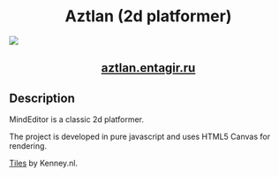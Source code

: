 <h1 align="center">Aztlan (2d platformer)</h1>

<img src="https://entagir.ru/img/aztlan.png">


<h2 align="center"><a  href="https://aztlan.entagir.ru">aztlan.entagir.ru</a></h2>

## Description
MindEditor is a classic 2d platformer.

The project is developed in pure javascript and uses HTML5 Canvas for rendering.

<a  href="https://opengameart.org/content/platformer-art-complete-pack-often-updated">Tiles</a> by Kenney.nl.
